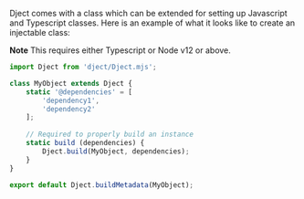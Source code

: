 <!--bl
(filemeta
    (title "Dject Class Support")
)
/bl-->

Dject comes with a class which can be extended for setting up Javascript and Typescript classes. Here is an example of what it looks like to create an injectable class:

**Note** This requires either Typescript or Node v12 or above.

```javascript
import Dject from 'dject/Dject.mjs';

class MyObject extends Dject {
    static '@dependencies' = [
        'dependency1',
        'dependency2'
    ];
    
    // Required to properly build an instance
    static build (dependencies) {
        Dject.build(MyObject, dependencies);
    }
}

export default Dject.buildMetadata(MyObject);
```
